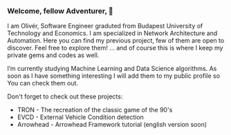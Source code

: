 ### Welcome, fellow Adventurer, 👋

I am Olivér, Software Engineer graduted from Budapest University of Technology and Economics. I am specialized in Network Architecture and Automation. Here you can find my previous project, few of them are open to discover. Feel free to explore them! ... and of course this is where I keep my private gems and codes as well.

I’m currently studying Machine Learning and Data Science algorithms. As soon as I have something interesting I will add them to my public profile so You can check them out.

Don't forget to check out these projects:
- TRON - The recreation of the classic game of the 90's
- EVCD - External Vehicle Condition detection
- Arrowhead - Arrowhead Framework tutorial (english version soon)



